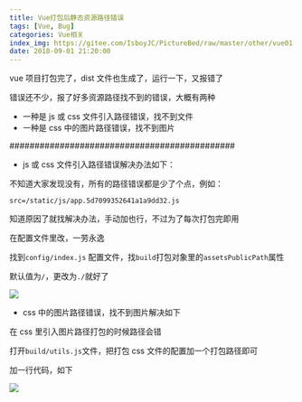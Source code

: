 ```yaml
---
title: Vue打包后静态资源路径错误
tags: [Vue, Bug]
categories: Vue相关
index_img: https://gitee.com/IsboyJC/PictureBed/raw/master/other/vue01.jpg
date: 2018-09-01 21:20:00
---
```



vue 项目打包完了，dist 文件也生成了，运行一下，又报错了

错误还不少，报了好多资源路径找不到的错误，大概有两种

- 一种是 js 或 css 文件引入路径错误，找不到文件
- 一种是 css 中的图片路径错误，找不到图片

#############################################

- js 或 css 文件引入路径错误解决办法如下：

不知道大家发现没有，所有的路径错误都是少了个点，例如：

`src=/static/js/app.5d7099352641a1a9dd32.js`

知道原因了就找解决办法，手动加也行，不过为了每次打包完即用

在配置文件里改，一劳永逸

找到`config/index.js` 配置文件，找`build`打包对象里的`assetsPublicPath`属性

默认值为`/`，更改为`./`就好了

![](https://gitee.com/IsboyJC/PictureBed/raw/master/other/20190401001.png)

- css 中的图片路径错误，找不到图片解决如下

在 css 里引入图片路径打包的时候路径会错

打开`build/utils.js`文件，把打包 css 文件的配置加一个打包路径即可

加一行代码，如下

![](https://gitee.com/IsboyJC/PictureBed/raw/master/other/20190401002.png)
